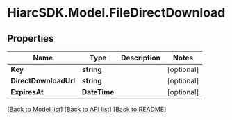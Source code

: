 # HiarcSDK.Model.FileDirectDownload
## Properties

Name | Type | Description | Notes
------------ | ------------- | ------------- | -------------
**Key** | **string** |  | [optional] 
**DirectDownloadUrl** | **string** |  | [optional] 
**ExpiresAt** | **DateTime** |  | [optional] 

[[Back to Model list]](../README.md#documentation-for-models) [[Back to API list]](../README.md#documentation-for-api-endpoints) [[Back to README]](../README.md)

